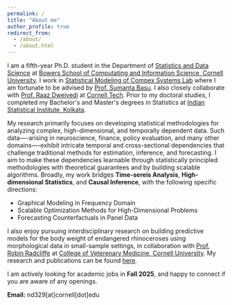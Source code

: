 ```yaml
---
permalink: /
title: "About me"
author_profile: true
redirect_from: 
  - /about/
  - /about.html
---
```


I am a fifth-year Ph.D. student in the Department of [Statistics and Data Science](https://stat.cornell.edu/) at [Bowers School of Computating and Information Science, Cornell University](https://bowers.cornell.edu/). I work in [Statistical Modeling of Compex Systems Lab](https://smocs.stat.cornell.edu/) where I am fortunate to be advised by [Prof. Sumanta Basu](https://sumbose.stat.cornell.edu/). I also closely collaborate with [Prof. Raaz Dweivedi](https://raazdwivedi.github.io/) at [Cornell Tech](https://tech.cornell.edu/). Prior to my doctoral studies, I completed my Bachelor's and Master's degrees in Statistics at [Indian Statistical Institute, Kolkata](https://www.isical.ac.in/).

My research primarily focuses on developing statistical methodologies for analyzing complex, high-dimensional, and temporally dependent data. Such data—-arising in neuroscience, finance, policy evaluation, and many other domains—-exhibit intricate temporal and cross-sectional dependencies that challenge traditional methods for estimation, inference, and forecasting. I aim to make these dependencies learnable through statistically principled methodologies with theoretical guarantees and by building scalable algorithms. Broadly, my work bridges **Time-sereis Analysis**, **High-dimensional Statistics**, and **Causal Inference**, with the following specific directions:

* Graphical Modeling in Frequency Domain
* Scalable Optimization Methods for High-Dimensional Problems
* Forecasting Counterfactuals in Panel Data

I also enjoy pursuing interdisciplinary research on building predictive models for the body weight of endangered rhinoceroses using morphological data in small-sample settings, in collaboration with [Prof. Robin Radcliffe](https://wildlife.cornell.edu/people/robin-radcliffe) at [College of Veterenary Medicine, Cornell University](https://www.vet.cornell.edu/). My research and publications can be found [here](https://navonildeb.github.io//publications/).

I am actively looking for academic jobs in **Fall 2025**, and happy to connect if you are aware of any openings.

**Email:** nd329[at]cornell[dot]edu
